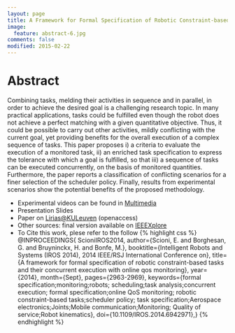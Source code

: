```yaml
---
layout: page
title: A Framework for Formal Specification of Robotic Constraint-based Tasks and their Concurrent Execution with Online QoS Monitoring
image:
  feature: abstract-6.jpg
comments: false
modified: 2015-02-22
---
```


# Abstract
Combining tasks, melding their activities in sequence and in parallel, in order to achieve the desired goal is a challenging research topic. In many practical applications, tasks could be fulfilled even though the robot does not achieve a perfect matching with a given quantitative objective. Thus, it could be possible to carry out other activities, mildly conflicting with the current goal, yet providing benefits for the overall execution of a complex sequence of tasks. This paper proposes i) a criteria to evaluate the execution of a monitored task, ii) an enriched task specification to express the tolerance with which a goal is fulfilled, so that iii) a sequence of tasks can be executed concurrently, on the basis of monitored quantities. Furthermore, the paper reports a classification of conflicting scenarios for a finer selection of the scheduler policy. Finally, results from experimental scenarios show the potential benefits of the proposed methodology.

* Experimental videos can be found in [Multimedia](http://people.mech.kuleuven.be/~s0221775/Videos/QoSTasks/)
* Presentation Slides
* Paper on [Lirias@KULeuven](http://limo.libis.be/Lirias:lirias123456789/463115) (openaccess)
* Other sources: final version available on [IEEEXplore](http://ieeexplore.ieee.org/)
* To Cite this work, plese refer to the follow
{% highlight css %}
@INPROCEEDINGS{
  ScioniIROS2014,
  author={Scioni, E. and Borghesan, G. and
    Bruyninckx, H. and Bonfe, M.},
  booktitle={Intelligent Robots and Systems (IROS 2014),
    2014 IEEE/RSJ International Conference on},
  title={A framework for formal specification of robotic
     constraint-based tasks and their concurrent execution
      with online qos monitoring},
  year={2014},
  month={Sept},
  pages={2963-2969},
  keywords={formal specification;monitoring;robots;
    scheduling;task analysis;concurrent execution;
    formal specification;online QoS monitoring;
    robotic constraint-based tasks;scheduler policy;
    task specification;Aerospace electronics;Joints;Mobile communication;Monitoring;
    Quality of service;Robot kinematics},
  doi={10.1109/IROS.2014.6942971},}
{% endhighlight %}

